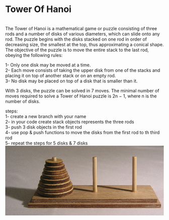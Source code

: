# Tower Of Hanoi
<br>
The Tower of Hanoi is a mathematical game or puzzle consisting of three rods and a number of disks of various diameters, which can slide onto any rod. The puzzle begins with the disks stacked on one rod in order of decreasing size, the smallest at the top, thus approximating a conical shape. The objective of the puzzle is to move the entire stack to the last rod, obeying the following rules:

1- Only one disk may be moved at a time.<br>
2- Each move consists of taking the upper disk from one of the stacks and placing it on top of another stack or on an empty rod. <br>
3- No disk may be placed on top of a disk that is smaller than it.

With 3 disks, the puzzle can be solved in 7 moves. The minimal number of moves required to solve a Tower of Hanoi puzzle is 2n − 1, where n is the number of disks.<br>

steps: <br>
1- create a new branch with your name <br>
2- in your code create stack objects represents the three rods <br>
3- push 3 disk objects in the first rod <br>
4- use pop & push functions to move the disks from the first rod to 
th third rod <br>
5- repeat the steps for 5 disks & 7 disks 
![img.png](img.png)
